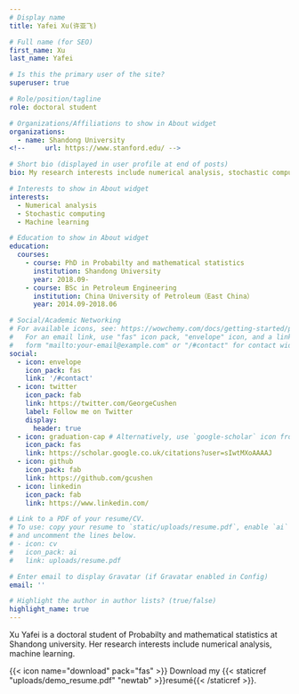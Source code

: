 ```yaml
---
# Display name
title: Yafei Xu(许亚飞)

# Full name (for SEO)
first_name: Xu
last_name: Yafei

# Is this the primary user of the site?
superuser: true

# Role/position/tagline
role: doctoral student

# Organizations/Affiliations to show in About widget
organizations:
  - name: Shandong University
<!--     url: https://www.stanford.edu/ -->

# Short bio (displayed in user profile at end of posts)
bio: My research interests include numerical analysis, stochastic computing and machine learning.

# Interests to show in About widget
interests:
  - Numerical analysis
  - Stochastic computing
  - Machine learning

# Education to show in About widget
education:
  courses:
    - course: PhD in Probabilty and mathematical statistics
      institution: Shandong University
      year: 2018.09-
    - course: BSc in Petroleum Engineering
      institution: China University of Petroleum（East China）
      year: 2014.09-2018.06

# Social/Academic Networking
# For available icons, see: https://wowchemy.com/docs/getting-started/page-builder/#icons
#   For an email link, use "fas" icon pack, "envelope" icon, and a link in the
#   form "mailto:your-email@example.com" or "/#contact" for contact widget.
social:
  - icon: envelope
    icon_pack: fas
    link: '/#contact'
  - icon: twitter
    icon_pack: fab
    link: https://twitter.com/GeorgeCushen
    label: Follow me on Twitter
    display:
      header: true
  - icon: graduation-cap # Alternatively, use `google-scholar` icon from `ai` icon pack
    icon_pack: fas
    link: https://scholar.google.co.uk/citations?user=sIwtMXoAAAAJ
  - icon: github
    icon_pack: fab
    link: https://github.com/gcushen
  - icon: linkedin
    icon_pack: fab
    link: https://www.linkedin.com/

# Link to a PDF of your resume/CV.
# To use: copy your resume to `static/uploads/resume.pdf`, enable `ai` icons in `params.yaml`,
# and uncomment the lines below.
# - icon: cv
#   icon_pack: ai
#   link: uploads/resume.pdf

# Enter email to display Gravatar (if Gravatar enabled in Config)
email: ''

# Highlight the author in author lists? (true/false)
highlight_name: true
---
```


Xu Yafei is a doctoral student of Probabilty and mathematical statistics at Shandong university. Her research interests include numerical analysis, machine
learning. 



{{< icon name="download" pack="fas" >}} Download my {{< staticref "uploads/demo_resume.pdf" "newtab" >}}resumé{{< /staticref >}}.
